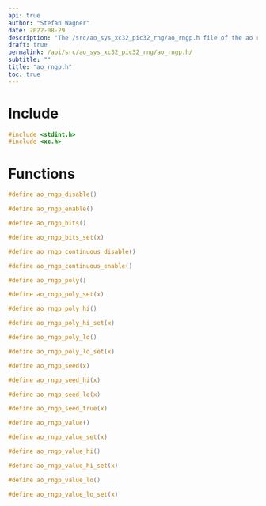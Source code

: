 ```yaml
---
api: true
author: "Stefan Wagner"
date: 2022-08-29
description: "The /src/ao_sys_xc32_pic32_rng/ao_rngp.h file of the ao real-time operating system."
draft: true
permalink: /api/src/ao_sys_xc32_pic32_rng/ao_rngp.h/
subtitle: ""
title: "ao_rngp.h"
toc: true
---
```


# Include

```c
#include <stdint.h>
#include <xc.h>
```

# Functions

```c
#define ao_rngp_disable()
```

```c
#define ao_rngp_enable()
```

```c
#define ao_rngp_bits()
```

```c
#define ao_rngp_bits_set(x)
```

```c
#define ao_rngp_continuous_disable()
```

```c
#define ao_rngp_continuous_enable()
```

```c
#define ao_rngp_poly()
```

```c
#define ao_rngp_poly_set(x)
```

```c
#define ao_rngp_poly_hi()
```

```c
#define ao_rngp_poly_hi_set(x)
```

```c
#define ao_rngp_poly_lo()
```

```c
#define ao_rngp_poly_lo_set(x)
```

```c
#define ao_rngp_seed(x)
```

```c
#define ao_rngp_seed_hi(x)
```

```c
#define ao_rngp_seed_lo(x)
```

```c
#define ao_rngp_seed_true(x)
```

```c
#define ao_rngp_value()
```

```c
#define ao_rngp_value_set(x)
```

```c
#define ao_rngp_value_hi()
```

```c
#define ao_rngp_value_hi_set(x)
```

```c
#define ao_rngp_value_lo()
```

```c
#define ao_rngp_value_lo_set(x)
```

